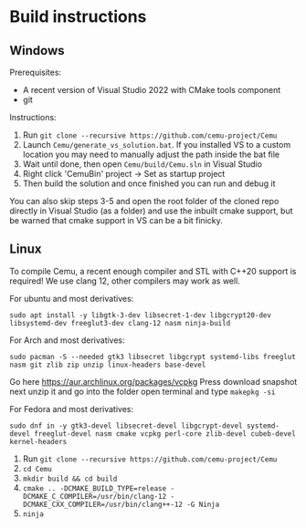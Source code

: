 # Build instructions

## Windows

Prerequisites:
- A recent version of Visual Studio 2022 with CMake tools component
- git

Instructions:

1) Run `git clone --recursive https://github.com/cemu-project/Cemu`
2) Launch `Cemu/generate_vs_solution.bat`. If you installed VS to a custom location you may need to manually adjust the path inside the bat file
3) Wait until done, then open `Cemu/build/Cemu.sln` in Visual Studio
4) Right click 'CemuBin' project -> Set as startup project
5) Then build the solution and once finished you can run and debug it

You can also skip steps 3-5 and open the root folder of the cloned repo directly in Visual Studio (as a folder) and use the inbuilt cmake support, but be warned that cmake support in VS can be a bit finicky.

## Linux

To compile Cemu, a recent enough compiler and STL with C++20 support is required! We use clang 12, other compilers may work as well.

For ubuntu and most derivatives:


`sudo apt install -y libgtk-3-dev libsecret-1-dev libgcrypt20-dev libsystemd-dev freeglut3-dev clang-12 nasm ninja-build`

For Arch and most derivatives:

`sudo pacman -S --needed gtk3 libsecret libgcrypt systemd-libs freeglut nasm git zlib zip unzip linux-headers base-devel`

Go here https://aur.archlinux.org/packages/vcpkg Press download snapshot next unzip it and go into the folder open terminal and type `makepkg -si`

For Fedora and most derivatives:

`sudo dnf in -y gtk3-devel libsecret-devel libgcrypt-devel systemd-devel freeglut-devel nasm cmake vcpkg perl-core zlib-devel cubeb-devel kernel-headers`

1) Run `git clone --recursive https://github.com/cemu-project/Cemu`
2) `cd Cemu`
3) `mkdir build && cd build`
4) `cmake .. -DCMAKE_BUILD_TYPE=release -DCMAKE_C_COMPILER=/usr/bin/clang-12 -DCMAKE_CXX_COMPILER=/usr/bin/clang++-12 -G Ninja`
5) `ninja`
